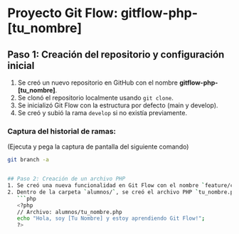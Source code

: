 # Proyecto Git Flow: gitflow-php-[tu_nombre]

## Paso 1: Creación del repositorio y configuración inicial
1. Se creó un nuevo repositorio en GitHub con el nombre **gitflow-php-[tu_nombre]**.
2. Se clonó el repositorio localmente usando `git clone`.
3. Se inicializó Git Flow con la estructura por defecto (main y develop).
4. Se creó y subió la rama `develop` si no existía previamente.

### Captura del historial de ramas:
(Ejecuta y pega la captura de pantalla del siguiente comando)
```bash
git branch -a


## Paso 2: Creación de un archivo PHP
1. Se creó una nueva funcionalidad en Git Flow con el nombre `feature/crear-mi-archivo`.
2. Dentro de la carpeta `alumnos/`, se creó el archivo PHP `tu_nombre.php` con el siguiente contenido:
   ```php
   <?php
   // Archivo: alumnos/tu_nombre.php
   echo "Hola, soy [Tu Nombre] y estoy aprendiendo Git Flow!";
   ?>
